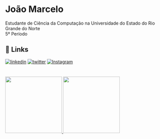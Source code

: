 
# João Marcelo

Estudante de Ciência da Computação na Universidade do Estado do Rio Grande do Norte  
5º Período



## 🔗 Links
[![linkedin](https://img.shields.io/badge/linkedin-0A66C2?style=for-the-badge&logo=linkedin&logoColor=white)](https://www.linkedin.com/in/jo%C3%A3o-marcelo-nunes-de-souza-923106274/)
[![twitter](https://img.shields.io/badge/twitter-1DA1F2?style=for-the-badge&logo=twitter&logoColor=white)](https://twitter.com/conklaaa)
[![Instagram](https://img.shields.io/badge/Instagram-E4405F?style=for-the-badge&logo=instagram&logoColor=white)](https://www.instagram.com/j.marcelons/)
 


#

<div>
  <a href="https://github.com/JMarcelooo">
  <img height="180em" src="https://github-readme-stats.vercel.app/api/top-langs/?username=JMarcelooo&layout=compact&langs_count=7&theme=dracula"/>
  <img height="180em" src="https://github-readme-stats.vercel.app/api?username=JMarcelooo&show_icons=true&theme=dracula&include_all_commits=true&count_private=true"/>
</div>
